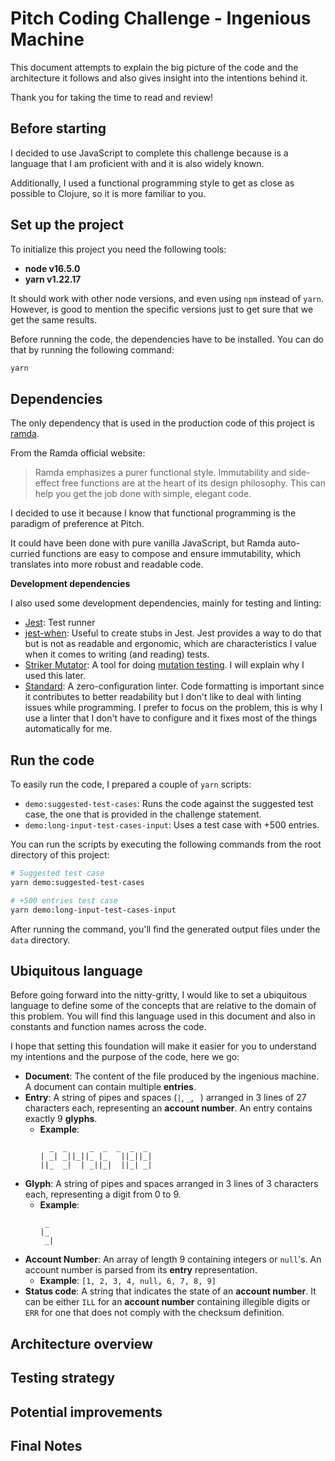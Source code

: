 # Pitch Coding Challenge - Ingenious Machine

This document attempts to explain the big picture of the code and the architecture it follows and also gives insight into the intentions behind it.

Thank you for taking the time to read and review!

## Before starting

I decided to use JavaScript to complete this challenge because is a language that I am proficient with and it is also widely known.

Additionally, I used a functional programming style to get as close as possible to Clojure, so it is more familiar to you.

## Set up the project

To initialize this project you need the following tools:

 - **node v16.5.0**
 - **yarn v1.22.17**

It should work with other node versions, and even using `npm` instead of `yarn`. However, is good to mention the specific versions just to get sure that we get the same results.

Before running the code, the dependencies have to be installed. You can do that by running the following command:

```bash
yarn
```

## Dependencies

The only dependency that is used in the production code of this project is [ramda](https://ramdajs.com/).

From the Ramda official website:

> Ramda emphasizes a purer functional style. Immutability and side-effect free functions are at the heart of its design philosophy. This can help you get the job done with simple, elegant code.

I decided to use it because I know that functional programming is the paradigm of preference at Pitch.

It could have been done with pure vanilla JavaScript, but Ramda auto-curried functions are easy to compose and ensure immutability, which translates into more robust and readable code.

**Development dependencies**

I also used some development dependencies, mainly for testing and linting:

- [Jest](https://jestjs.io/): Test runner
- [jest-when](https://github.com/timkindberg/jest-when#readme): Useful to create stubs in Jest. Jest provides a way to do that but is not as readable and ergonomic, which are characteristics I value when it comes to writing (and reading) tests.
- [Striker Mutator](https://stryker-mutator.io/): A tool for doing [mutation testing](https://en.wikipedia.org/wiki/Mutation_testing). I will explain why I used this later.
- [Standard](https://standardjs.com/): A zero-configuration linter. Code formatting is important since it contributes to better readability but I don't like to deal with linting issues while programming. I prefer to focus on the problem, this is why I use a linter that I don't have to configure and it fixes most of the things automatically for me.

## Run the code

To easily run the code, I prepared a couple of `yarn` scripts:

- `demo:suggested-test-cases`: Runs the code against the suggested test case, the one that is provided in the challenge statement.
- `demo:long-input-test-cases-input`: Uses a test case with +500 entries.

You can run the scripts by executing the following commands from the root directory of this project:

```bash
# Suggested test case
yarn demo:suggested-test-cases

# +500 entries test case
yarn demo:long-input-test-cases-input
```

After running the command, you'll find the generated output files under the `data` directory.

## Ubiquitous language

Before going forward into the nitty-gritty, I would like to set a ubiquitous language to define some of the concepts that are relative to the domain of this problem. You will find this language used in this document and also in constants and function names across the code.

I hope that setting this foundation will make it easier for you to understand my intentions and the purpose of the code, here we go:

- **Document**: The content of the file produced by the ingenious machine. A document can contain multiple **entries**.
- **Entry**: A string of pipes and spaces (`|`, `_`, ` `) arranged in 3 lines of 27 characters each, representing an **account number**. An entry contains exactly 9 **glyphs**.
    - **Example**:
        ```
          _  _     _  _  _  _  _
        | _| _||_||_ |_   ||_||_|
        ||_  _|  | _||_|  ||_| _|
        ```
- **Glyph**:  A string of pipes and spaces arranged in 3 lines of 3 characters each, representing a digit from 0 to 9.
    - **Example**:
        ```
         _ 
        |_ 
         _|
        ```
- **Account Number**: An array of length 9 containing integers or `null`'s. An account number is parsed from its **entry** representation.
    - **Example**: `[1, 2, 3, 4, null, 6, 7, 8, 9]`
- **Status code**: A string that indicates the state of an **account number**. It can be either `ILL` for an **account number** containing illegible digits or `ERR` for one that does not comply with the checksum definition.

## Architecture overview

## Testing strategy

## Potential improvements

## Final Notes
